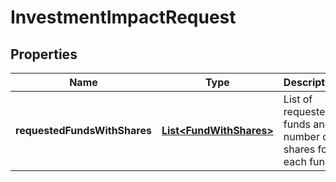 
# InvestmentImpactRequest

## Properties
Name | Type | Description | Notes
------------ | ------------- | ------------- | -------------
**requestedFundsWithShares** | [**List&lt;FundWithShares&gt;**](FundWithShares.md) | List of requested funds and number of shares for each fund |  [optional]



